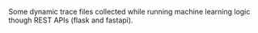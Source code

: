 Some dynamic trace files collected while running machine learning logic though REST APIs (flask and fastapi).
